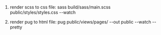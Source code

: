 


1. render scss to css file:
sass build/sass/main.scss public/styles/styles.css --watch

2. render pug to html file:
pug public/views/pages/ --out public --watch --pretty






